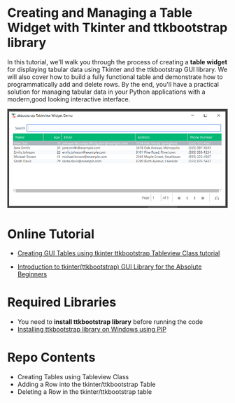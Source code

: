 # Creating and Managing a Table Widget with Tkinter and ttkbootstrap library

In this tutorial, we'll walk you through the process of creating a **table widget** for displaying tabular data using Tkinter and the ttkbootstrap GUI library. We will also cover how to build a fully functional table and demonstrate how to programmatically add and delete rows. By the end, you'll have a practical solution for managing tabular data in your Python applications with a modern,good looking interactive interface.

![How to create a Python tkinter ttkbootstrap table for displaying data](/Images/tkinter-ttkbootstrap-table-creation-tutorial.jpg)

# Online Tutorial

- [Creating GUI Tables using tkinter ttkbootstrap Tableview Class tutorial](https://www.xanthium.in/create-gui-table-widget-tkinter-using-ttkbootstrap-tableview-class-tutorial)

- [Introduction to tkinter(ttkbootstrap) GUI Library for the Absolute Beginners](https://www.xanthium.in/short-concise-tutorial-python-gui-design-using-tkinter-ttkbootstrap-beginners)


# Required Libraries

- You need to **install ttkbootstrap library** before running the code
- [Installing ttkbootstrap library on Windows using PIP](https://www.youtube.com/watch?v=amsQOwXZvpo)

# Repo Contents

- Creating Tables using Tableview Class
- Adding a Row into the tkinter/ttkbootstrap Table 
- Deleting a Row in the tkinter/ttkbootstrap table

